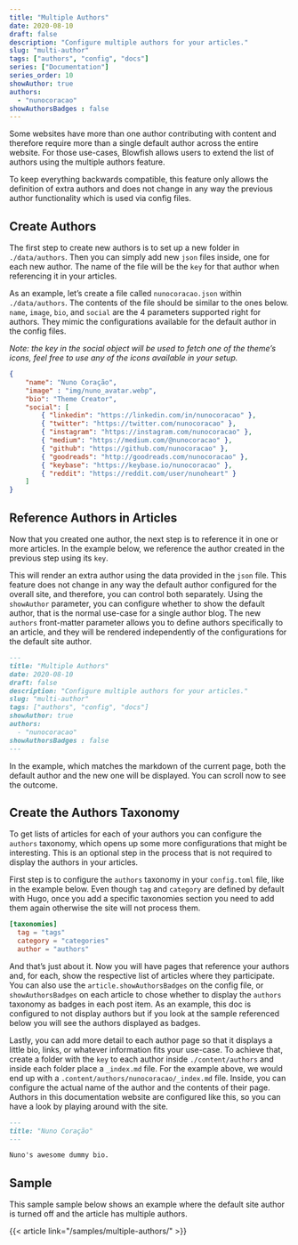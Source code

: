 ```yaml
---
title: "Multiple Authors"
date: 2020-08-10
draft: false
description: "Configure multiple authors for your articles."
slug: "multi-author"
tags: ["authors", "config", "docs"]
series: ["Documentation"]
series_order: 10
showAuthor: true
authors:
  - "nunocoracao"
showAuthorsBadges : false 
---
```



Some websites have more than one author contributing with content and therefore require more than a single default author across the entire website. For those use-cases, Blowfish allows users to extend the list of authors using the multiple authors feature. 

To keep everything backwards compatible, this feature only allows the definition of extra authors and does not change in any way the previous author functionality which is used via config files.  


## Create Authors

The first step to create new authors is to set up a new folder in `./data/authors`. Then you can simply add new `json` files inside, one for each new author. The name of the file will be the `key` for that author when referencing it in your articles. 

As an example, let’s create a file called `nunocoracao.json` within `./data/authors`. The contents of the file should be similar to the ones below. `name`, `image`, `bio`, and `social` are the 4 parameters supported right for authors. They mimic the configurations available for the default author in the config files.

_Note: the key in the social object will be used to fetch one of the theme’s icons, feel free to use any of the icons available in your setup._

```json
{
    "name": "Nuno Coração",
    "image" : "img/nuno_avatar.webp",
    "bio": "Theme Creator",
    "social": [
        { "linkedin": "https://linkedin.com/in/nunocoracao" },
        { "twitter": "https://twitter.com/nunocoracao" },
        { "instagram": "https://instagram.com/nunocoracao" },
        { "medium": "https://medium.com/@nunocoracao" },
        { "github": "https://github.com/nunocoracao" },
        { "goodreads": "http://goodreads.com/nunocoracao" },
        { "keybase": "https://keybase.io/nunocoracao" },
        { "reddit": "https://reddit.com/user/nunoheart" }
    ]
}
```


## Reference Authors in Articles

Now that you created one author, the next step is to reference it in one or more articles. In the example below, we reference the author created in the previous step using its `key`.

This will render an extra author using the data provided in the `json` file. This feature does not change in any way the default author configured for the overall site, and therefore, you can control both separately. Using the `showAuthor` parameter, you can configure whether to show the default author, that is the normal use-case for a single author blog. The new `authors` front-matter parameter allows you to define authors specifically to an article, and they will be rendered independently of the configurations for the default site author.

```md
---
title: "Multiple Authors"
date: 2020-08-10
draft: false
description: "Configure multiple authors for your articles."
slug: "multi-author"
tags: ["authors", "config", "docs"]
showAuthor: true
authors:
  - "nunocoracao"
showAuthorsBadges : false 
---
```

In the example, which matches the markdown of the current page, both the default author and the new one will be displayed. You can scroll now to see the outcome.

## Create the Authors Taxonomy

To get lists of articles for each of your authors you can configure the `authors` taxonomy, which opens up some more configurations that might be interesting. This is an optional step in the process that is not required to display the authors in your articles.

First step is to configure the `authors` taxonomy in your `config.toml` file, like in the example below. Even though `tag` and `category` are defined by default with Hugo, once you add a specific taxonomies section you need to add them again otherwise the site will not process them.

```toml
[taxonomies]
  tag = "tags"
  category = "categories"
  author = "authors"
```

And that’s just about it. Now you will have pages that reference your authors and, for each, show the respective list of articles where they participate. You can also use the `article.showAuthorsBadges` on the config file, or `showAuthorsBadges` on each article to chose whether to display the `authors` taxonomy as badges in each post item. As an example, this doc is configured to not display authors but if you look at the sample referenced below you will see the authors displayed as badges.

Lastly, you can add more detail to each author page so that it displays a little bio, links, or whatever information fits your use-case. To achieve that, create a folder with the `key` to each author inside `./content/authors` and inside each folder place a `_index.md` file. For the example above, we would end up with a `.content/authors/nunocoracao/_index.md` file. Inside, you can configure the actual name of the author and the contents of their page. Authors in this documentation website are configured like this, so you can have a look by playing around with the site.

```md
---
title: "Nuno Coração"
---

Nuno's awesome dummy bio.

```

## Sample

This sample sample below shows an example where the default site author is turned off and the article has multiple authors.

{{< article link="/samples/multiple-authors/" >}}